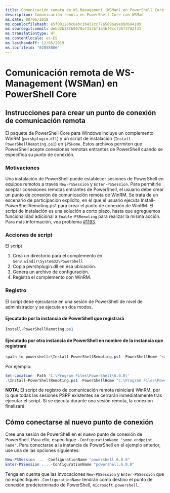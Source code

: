 ```yaml
---
title: Comunicación remota de WS-Management (WSMan) en PowerShell Core
description: Comunicación remota en PowerShell Core con WSMan
ms.date: 08/06/2018
ms.openlocfilehash: e5f00128bc8ebc1b432cc77a5896a9e09d684109
ms.sourcegitcommit: debd2b38fb8070a7357bf1a4bf9cc736f3702f31
ms.translationtype: HT
ms.contentlocale: es-ES
ms.lasthandoff: 12/05/2019
ms.locfileid: "62058886"
---
```

# <a name="ws-management-wsman-remoting-in-powershell-core"></a>Comunicación remota de WS-Management (WSMan) en PowerShell Core

## <a name="instructions-to-create-a-remoting-endpoint"></a>Instrucciones para crear un punto de conexión de comunicación remota

El paquete de PowerShell Core para Windows incluye un complemento WinRM (`pwrshplugin.dll`) y un script de instalación (`Install-PowerShellRemoting.ps1`) en `$PSHome`.
Estos archivos permiten que PowerShell acepte conexiones remotas entrantes de PowerShell cuando se especifica su punto de conexión.

### <a name="motivation"></a>Motivaciones

Una instalación de PowerShell puede establecer sesiones de PowerShell en equipos remotos a través `New-PSSession` y `Enter-PSSession`.
Para permitirle aceptar conexiones remotas entrantes de PowerShell, el usuario debe crear un punto de conexión de comunicación remota de WinRM.
Se trata de un escenario de participación explícito, en el que el usuario ejecuta Install-PowerShellRemoting.ps1 para crear el punto de conexión de WinRM.
El script de instalación es una solución a corto plazo, hasta que agreguemos funcionalidad adicional a `Enable-PSRemoting` para realizar la misma acción.
Para más información, vea problema [#1193](https://github.com/PowerShell/PowerShell/issues/1193).

### <a name="script-actions"></a>Acciones de script

El script

1. Crea un directorio para el complemento en `$env:windir\System32\PowerShell`
1. Copia pwrshplugin.dll en esa ubicación.
1. Genera un archivo de configuración.
1. Registra el complemento con WinRM.

### <a name="registration"></a>Registro

El script debe ejecutarse en una sesión de PowerShell de nivel de administrador y se ejecuta en dos modos.

#### <a name="executed-by-the-instance-of-powershell-that-it-will-register"></a>Ejecutado por la instancia de PowerShell que registrará

```powershell
Install-PowerShellRemoting.ps1
```

#### <a name="executed-by-another-instance-of-powershell-on-behalf-of-the-instance-that-it-will-register"></a>Ejecutado por otra instancia de PowerShell en nombre de la instancia que registrará

```powershell
<path to powershell>\Install-PowerShellRemoting.ps1 -PowerShellHome "<absolute path to the instance's $PSHOME>"
```

Por ejemplo:

```powershell
Set-Location -Path 'C:\Program Files\PowerShell\6.0.0\'
.\Install-PowerShellRemoting.ps1 -PowerShellHome "C:\Program Files\PowerShell\6.0.0\"
```

**NOTA**: El script de registro de comunicación remota reiniciará WinRM, por lo que todas las sesiones PSRP existentes se cerrarán inmediatamente tras ejecutar el script. Si se ejecuta durante una sesión remota, la conexión finalizará.

## <a name="how-to-connect-to-the-new-endpoint"></a>Cómo conectarse al nuevo punto de conexión

Cree una sesión de PowerShell en el nuevo punto de conexión de PowerShell. Para ello, especifique `-ConfigurationName "some endpoint name"`. Para conectarse a la instancia de PowerShell en el ejemplo anterior, use una de las opciones siguientes:

```powershell
New-PSSession ... -ConfigurationName "powershell.6.0.0"
Enter-PSSession ... -ConfigurationName "powershell.6.0.0"
```

Tenga en cuenta que las invocaciones `New-PSSession` y `Enter-PSSession` que no especifiquen `-ConfigurationName` tendrán como destino el punto de conexión predeterminado de PowerShell, `microsoft.powershell`.